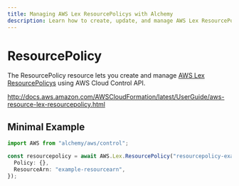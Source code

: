 ```yaml
---
title: Managing AWS Lex ResourcePolicys with Alchemy
description: Learn how to create, update, and manage AWS Lex ResourcePolicys using Alchemy Cloud Control.
---
```


# ResourcePolicy

The ResourcePolicy resource lets you create and manage [AWS Lex ResourcePolicys](https://docs.aws.amazon.com/lex/latest/userguide/) using AWS Cloud Control API.

http://docs.aws.amazon.com/AWSCloudFormation/latest/UserGuide/aws-resource-lex-resourcepolicy.html

## Minimal Example

```ts
import AWS from "alchemy/aws/control";

const resourcepolicy = await AWS.Lex.ResourcePolicy("resourcepolicy-example", {
  Policy: {},
  ResourceArn: "example-resourcearn",
});
```

